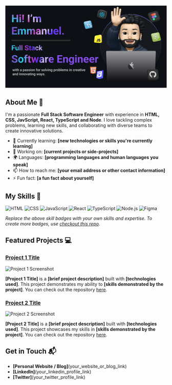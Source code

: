 ![Banner Image](./assets/Banner.png)

## About Me 🚀

I'm a passionate **Full Stack Software Engineer** with experience in **HTML, CSS, JavScript, React, TypeScript and Node**. I love tackling complex problems, learning new skills, and collaborating with diverse teams to create innovative solutions.

-   🌱 Currently learning: **[new technologies or skills you're currently learning]**
-   🔭 Working on: **[current projects or side-projects]**
-   🌍 Languages: **[programming languages and human languages you speak]**
-   📫 How to reach me: **[your email address or other contact information]**
-   ⚡ Fun fact: **[a fun fact about yourself]**

## My Skills 🧠

![HTML](https://img.shields.io/badge/-HTML-E34F26?style=flat-square&logo=html5&logoColor=white) ![CSS](https://img.shields.io/badge/-CSS-1572B6?style=flat-square&logo=css3&logoColor=white) ![JavaScript](https://img.shields.io/badge/-JavaScript-F7DF1E?style=flat-square&logo=javascript&logoColor=black) ![React](https://img.shields.io/badge/-React-3998B6?style=flat-square&logo=react&logoColor=black) ![TypeScript](https://img.shields.io/badge/TypeScript-007ACC?style=flat-square&logo=typescript&logoColor=white) ![Node.js](https://img.shields.io/badge/-Node.js-339933?style=flat-square&logo=node.js&logoColor=white) ![Figma](https://img.shields.io/badge/Figma-F24E1E?style=flat-square&logo=figma&logoColor=white)

_Replace the above skill badges with your own skills and expertise. To create more badges, use [checkout this repo](https://github.com/alexandresanlim/Badges4-README.md-Profile)._

## Featured Projects 💻

### [Project 1 Title](project_1_link)

![Project 1 Screenshot](project_1_screenshot_url)

**[Project 1 Title]** is a **[brief project description]** built with **[technologies used]**. This project demonstrates my ability to **[skills demonstrated by the project]**. You can check out the repository [here](project_1_repository_link).

### [Project 2 Title](project_2_link)

![Project 2 Screenshot](project_2_screenshot_url)

**[Project 2 Title]** is a **[brief project description]** built with **[technologies used]**. This project showcases my skills in **[skills demonstrated by the project]**. You can check out the repository [here](project_2_repository_link).

## Get in Touch 📬

-   **[Personal Website / Blog]**(your_website_or_blog_link)
-   **[LinkedIn]**(your_linkedin_profile_link)
-   **[Twitter]**(your_twitter_profile_link)
